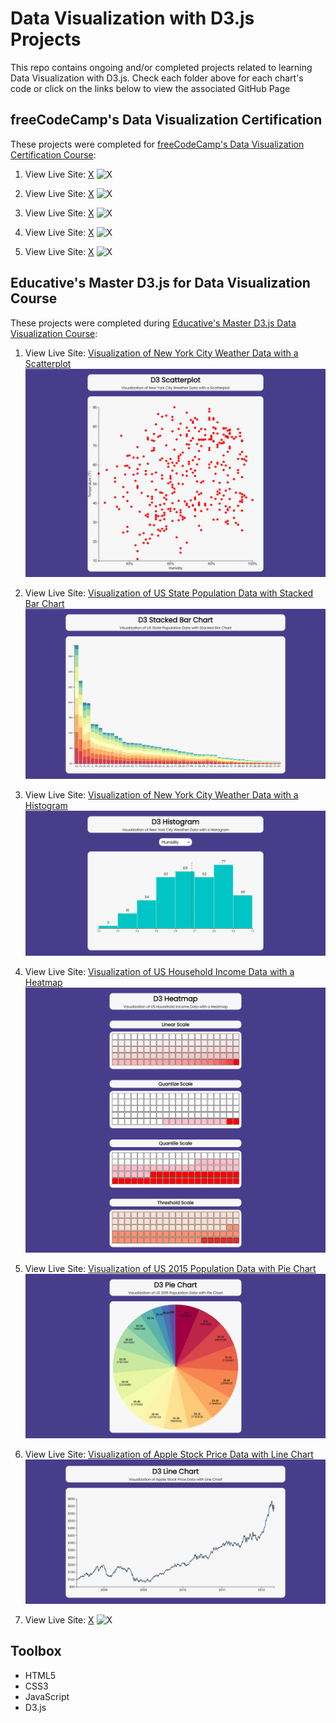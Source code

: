# Data Visualization with D3.js Projects

This repo contains ongoing and/or completed projects related to learning Data Visualization with D3.js. Check each folder above for each chart's code or click on the links below to view the associated GitHub Page

## freeCodeCamp's Data Visualization Certification

These projects were completed for [freeCodeCamp's Data Visualization Certification Course](https://www.freecodecamp.org/learn/data-visualization/):

1. View Live Site: [X](https://mikeattah.github.io/data-driven-documents/X/)
   ![X](public/X.png)

2. View Live Site: [X](https://mikeattah.github.io/data-driven-documents/X/)
   ![X](public/X.png)

3. View Live Site: [X](https://mikeattah.github.io/data-driven-documents/X/)
   ![X](public/X.png)

4. View Live Site: [X](https://mikeattah.github.io/data-driven-documents/X/)
   ![X](public/X.png)

5. View Live Site: [X](https://mikeattah.github.io/data-driven-documents/X/)
   ![X](public/X.png)

## Educative's Master D3.js for Data Visualization Course

These projects were completed during [Educative's Master D3.js Data Visualization Course](https://www.educative.io/courses/master-d3-data-visualization):

1. View Live Site: [Visualization of New York City Weather Data with a Scatterplot](https://mikeattah.github.io/data-driven-documents/educative-nyc-weather-scatterplot/)
   ![Scatterplot](public/visualization-of-new-york-city-weather-data-with-a-scatterplot.png)

2. View Live Site: [Visualization of US State Population Data with Stacked Bar Chart](https://mikeattah.github.io/data-driven-documents/educative-us-state-population-stacked-bar-chart/)
   ![Stacked Bar Chart](public/visualization-of-us-state-population-data-with-stacked-bar-chart.png)

3. View Live Site: [Visualization of New York City Weather Data with a Histogram](https://mikeattah.github.io/data-driven-documents/educative-nyc-weather-histogram/)
   ![Histogram](public/visualization-of-new-york-city-weather-data-with-a-histogram.png)

4. View Live Site: [Visualization of US Household Income Data with a Heatmap
   ](https://mikeattah.github.io/data-driven-documents/educative-us-household-income-heatmap/)
   ![Heatmap](public/visualization-of-us-household-income-data-with-a-heatmap.png)

5. View Live Site: [Visualization of US 2015 Population Data with Pie Chart](https://mikeattah.github.io/data-driven-documents/educative-us-2015-population-pie-chart/)
   ![Pie Chart](public/visualization-of-us-2015-population-data-with-pie-chart.png)

6. View Live Site: [Visualization of Apple Stock Price Data with Line Chart](https://mikeattah.github.io/data-driven-documents/educative-apple-stock-price-line-chart/)
   ![Line Chart](public/visualization-of-apple-stock-price-data-with-line-chart.png)

7. View Live Site: [X](https://mikeattah.github.io/data-driven-documents/X/)
   ![X](public/X.png)

## Toolbox

- HTML5
- CSS3
- JavaScript
- D3.js
